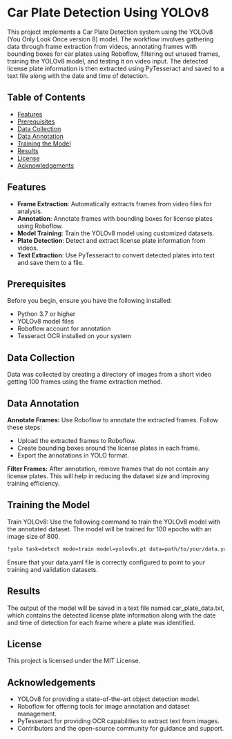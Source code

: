 # Car Plate Detection Using YOLOv8  

This project implements a Car Plate Detection system using the YOLOv8 (You Only Look Once version 8) model. The workflow involves gathering data through frame extraction from videos, annotating frames with bounding boxes for car plates using Roboflow, filtering out unused frames, training the YOLOv8 model, and testing it on video input. The detected license plate information is then extracted using PyTesseract and saved to a text file along with the date and time of detection.  

## Table of Contents  

- [Features](#features)  
- [Prerequisites](#prerequisites)  
- [Data Collection](#data-collection)  
- [Data Annotation](#data-annotation)  
- [Training the Model](#training-the-model)  
- [Results](#results)  
- [License](#license)  
- [Acknowledgements](#acknowledgements)  

## Features  

- **Frame Extraction**: Automatically extracts frames from video files for analysis.  
- **Annotation**: Annotate frames with bounding boxes for license plates using Roboflow.  
- **Model Training**: Train the YOLOv8 model using customized datasets.  
- **Plate Detection**: Detect and extract license plate information from videos.  
- **Text Extraction**: Use PyTesseract to convert detected plates into text and save them to a file.  

## Prerequisites  

Before you begin, ensure you have the following installed:  

- Python 3.7 or higher
- YOLOv8 model files
- Roboflow account for annotation
- Tesseract OCR installed on your system

## Data Collection

Data was collected by creating a directory of images from a short video getting 100 frames using the frame extraction method.

## Data Annotation

**Annotate Frames:** Use Roboflow to annotate the extracted frames. Follow these steps:

- Upload the extracted frames to Roboflow.
- Create bounding boxes around the license plates in each frame.
- Export the annotations in YOLO format.

**Filter Frames:** After annotation, remove frames that do not contain any license plates. This will help in reducing the dataset size and improving training efficiency.

## Training the Model

Train YOLOv8: Use the following command to train the YOLOv8 model with the annotated dataset. The model will be trained for 100 epochs with an image size of 800.

```bash
!yolo task=detect mode=train model=yolov8s.pt data=path/to/your/data.yaml epochs=100 imgsz=800 plots=True
```
Ensure that your data.yaml file is correctly configured to point to your training and validation datasets.

## Results

The output of the model will be saved in a text file named car_plate_data.txt, which contains the detected license plate information along with the date and time of detection for each frame where a plate was identified.

## License

This project is licensed under the MIT License.

## Acknowledgements

- YOLOv8 for providing a state-of-the-art object detection model.
- Roboflow for offering tools for image annotation and dataset management.
- PyTesseract for providing OCR capabilities to extract text from images.
- Contributors and the open-source community for guidance and support.
